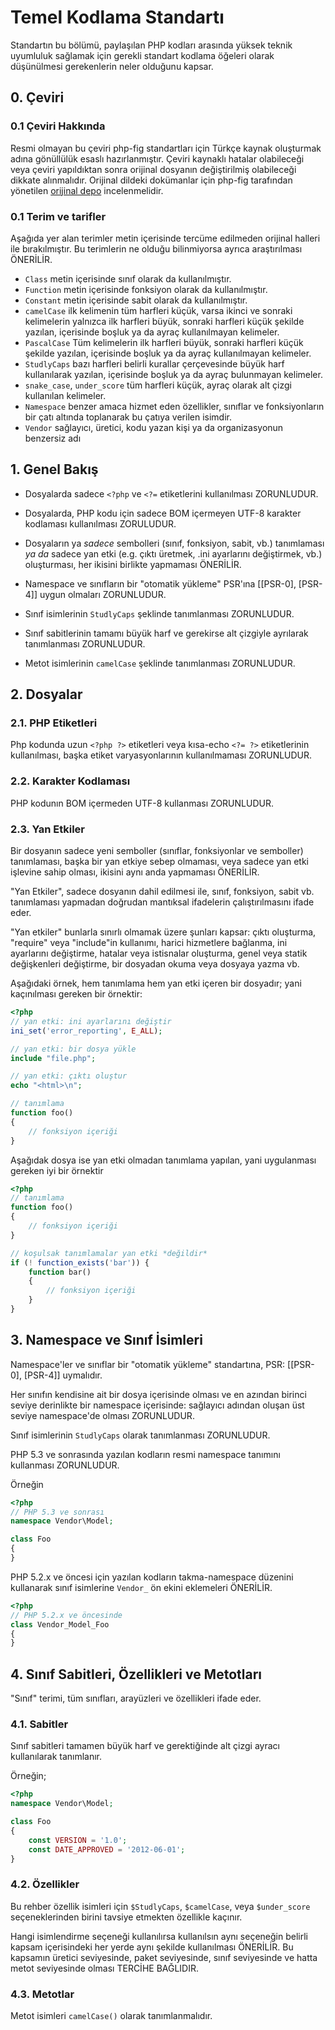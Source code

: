# Temel Kodlama Standartı

Standartın bu bölümü, paylaşılan PHP kodları arasında yüksek teknik uyumluluk
sağlamak için gerekli standart kodlama öğeleri olarak düşünülmesi gerekenlerin
neler olduğunu kapsar.

## 0. Çeviri
### 0.1 Çeviri Hakkında
Resmi olmayan bu çeviri php-fig standartları için Türkçe kaynak oluşturmak adına
gönüllülük esaslı hazırlanmıştır. Çeviri kaynaklı hatalar olabileceği veya
çeviri yapıldıktan sonra orijinal dosyanın değiştirilmiş olabileceği dikkate
alınmalıdır. Orijinal dildeki dokümanlar için php-fig tarafından yönetilen
[orijinal depo][figstandards] incelenmelidir.

[figstandards]: https://github.com/php-fig/

### 0.1 Terim ve tarifler
Aşağıda yer alan terimler metin içerisinde tercüme edilmeden orijinal halleri
ile bırakılmıştır. Bu terimlerin ne olduğu bilinmiyorsa ayrıca araştırılması
ÖNERİLİR.

- `Class` metin içerisinde sınıf olarak da kullanılmıştır.
- `Function` metin içerisinde fonksiyon olarak da kullanılmıştır.
- `Constant` metin içerisinde sabit olarak da kullanılmıştır.
- `camelCase` ilk kelimenin tüm harfleri küçük, varsa ikinci ve sonraki
kelimelerin yalnızca ilk harfleri büyük, sonraki harfleri küçük şekilde yazılan,
içerisinde boşluk ya da ayraç kullanılmayan kelimeler.
- `PascalCase` Tüm kelimelerin ilk harfleri büyük, sonraki harfleri küçük
şekilde yazılan, içerisinde boşluk ya da ayraç kullanılmayan kelimeler.
- `StudlyCaps` bazı harfleri belirli kurallar çerçevesinde büyük harf
kullanılarak yazılan, içerisinde boşluk ya da ayraç bulunmayan kelimeler.
- `snake_case`, `under_score` tüm harfleri küçük, ayraç olarak alt çizgi
kullanılan kelimeler. 
- `Namespace` benzer amaca hizmet eden özellikler, sınıflar ve fonksiyonların
bir çatı altında toplanarak bu çatıya verilen isimdir.
- `Vendor` sağlayıcı, üretici, kodu yazan kişi ya da organizasyonun benzersiz
adı

## 1. Genel Bakış

- Dosyalarda sadece `<?php` ve `<?=` etiketlerini kullanılması ZORUNLUDUR.

- Dosyalarda, PHP kodu için sadece BOM içermeyen UTF-8 karakter kodlaması
kullanılması ZORULUDUR.

- Dosyaların ya *sadece* sembolleri (sınıf, fonksiyon, sabit, vb.) tanımlaması
*ya da* sadece yan etki (e.g. çıktı üretmek, .ini ayarlarını değiştirmek, vb.)
oluşturması, her ikisini birlikte yapmaması ÖNERİLİR.

- Namespace ve sınıfların bir "otomatik yükleme" PSR'ına [[PSR-0], [PSR-4]]
uygun olmaları ZORUNLUDUR.

- Sınıf isimlerinin `StudlyCaps` şeklinde tanımlanması ZORUNLUDUR.

- Sınıf sabitlerinin tamamı büyük harf ve gerekirse alt çizgiyle ayrılarak
tanımlanması ZORUNLUDUR.

- Metot isimlerinin `camelCase` şeklinde tanımlanması ZORUNLUDUR.

## 2. Dosyalar

### 2.1. PHP Etiketleri

Php kodunda uzun `<?php ?>` etiketleri veya kısa-echo `<?= ?>` etiketlerinin
kullanılması, başka etiket varyasyonlarının kullanılmaması ZORUNLUDUR.

### 2.2. Karakter Kodlaması

PHP kodunın BOM içermeden UTF-8 kullanması ZORUNLUDUR.

### 2.3. Yan Etkiler

Bir dosyanın sadece yeni semboller (sınıflar, fonksiyonlar ve semboller)
tanımlaması, başka bir yan etkiye sebep olmaması, veya sadece yan etki
işlevine sahip olması, ikisini aynı anda yapmaması ÖNERİLİR.

"Yan Etkiler", sadece dosyanın dahil edilmesi ile, sınıf, fonksiyon, sabit vb.
tanımlaması yapmadan doğrudan mantıksal ifadelerin çalıştırılmasını ifade eder.

"Yan etkiler" bunlarla sınırlı olmamak üzere şunları kapsar: çıktı oluşturma,
"require" veya "include"in kullanımı, harici hizmetlere bağlanma, ini ayarlarını
 değiştirme, hatalar veya istisnalar oluşturma, genel veya statik değişkenleri
 değiştirme, bir dosyadan okuma veya dosyaya yazma vb.

Aşağıdaki örnek, hem tanımlama hem yan etki içeren bir dosyadır; yani
kaçınılması gereken bir örnektir:

```php
<?php
// yan etki: ini ayarlarını değiştir
ini_set('error_reporting', E_ALL);

// yan etki: bir dosya yükle
include "file.php";

// yan etki: çıktı oluştur
echo "<html>\n";

// tanımlama
function foo()
{
    // fonksiyon içeriği
}
```

Aşağıdak dosya ise yan etki olmadan tanımlama yapılan, yani uygulanması
gereken iyi bir örnektir

```php
<?php
// tanımlama
function foo()
{
    // fonksiyon içeriği
}

// koşulsak tanımlamalar yan etki *değildir*
if (! function_exists('bar')) {
    function bar()
    {
        // fonksiyon içeriği
    }
}
```

## 3. Namespace ve Sınıf İsimleri

Namespace'ler ve sınıflar bir "otomatik yükleme" standartına, PSR: [[PSR-0],
[PSR-4]] uymalıdır.

Her sınıfın kendisine ait bir dosya içerisinde olması ve en azından birinci
seviye derinlikte bir namespace içerisinde: sağlayıcı adından oluşan üst seviye
namespace'de olması ZORUNLUDUR.

Sınıf isimlerinin `StudlyCaps` olarak tanımlanması ZORUNLUDUR.

PHP 5.3 ve sonrasında yazılan kodların resmi namespace tanımını kullanması
ZORUNLUDUR.

Örneğin

```php
<?php
// PHP 5.3 ve sonrası
namespace Vendor\Model;

class Foo
{
}
```

PHP 5.2.x ve öncesi için yazılan kodların takma-namespace  düzenini kullanarak
sınıf isimlerine `Vendor_` ön ekini eklemeleri ÖNERİLİR.

```php
<?php
// PHP 5.2.x ve öncesinde
class Vendor_Model_Foo
{
}
```

## 4. Sınıf Sabitleri, Özellikleri ve Metotları

"Sınıf" terimi, tüm sınıfları, arayüzleri ve özellikleri ifade eder.

### 4.1. Sabitler

Sınıf sabitleri tamamen büyük harf ve gerektiğinde alt çizgi ayracı kullanılarak
tanımlanır.

Örneğin;

```php
<?php
namespace Vendor\Model;

class Foo
{
    const VERSION = '1.0';
    const DATE_APPROVED = '2012-06-01';
}
```

### 4.2. Özellikler

Bu rehber özellik isimleri için `$StudlyCaps`, `$camelCase`, veya `$under_score`
seçeneklerinden birini tavsiye etmekten özellikle kaçınır.

Hangi isimlendirme seçeneği kullanılırsa kullanılsın aynı seçeneğin belirli
kapsam içerisindeki her yerde aynı şekilde kullanılması ÖNERİLİR.
Bu kapsamın üretici seviyesinde, paket seviyesinde, sınıf seviyesinde ve hatta
metot seviyesinde olması TERCİHE BAĞLIDIR.

### 4.3. Metotlar

Metot isimleri `camelCase()` olarak tanımlanmalıdır.